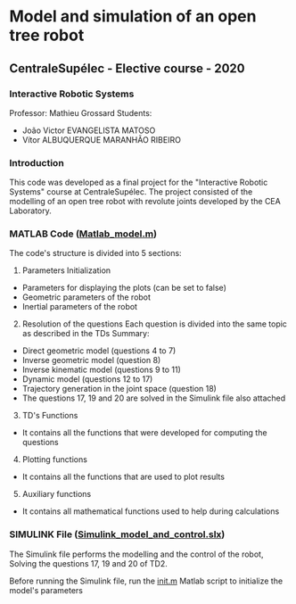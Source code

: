 # Model and simulation of an open tree robot
## CentraleSupélec - Elective course - 2020
### Interactive Robotic Systems

Professor: Mathieu Grossard
Students:
- João Victor EVANGELISTA MATOSO
- Vítor ALBUQUERQUE MARANHÃO RIBEIRO

### Introduction 
This code was developed as a final project for the "Interactive Robotic Systems" course at CentraleSupélec. The project consisted of the modelling of an open tree robot with revolute joints developed by the CEA Laboratory.

### MATLAB Code ([Matlab_model.m](https://github.com/vitoramr/Open_tree_robot_modelling/blob/main/Matlab_model.m))
The code's structure is divided into 5 sections:

1. Parameters Initialization
- Parameters for displaying the plots (can be set to false)
- Geometric parameters of the robot
- Inertial parameters of the robot

2. Resolution of the questions
Each question is divided into the same topic as described in the TDs
Summary:
- Direct geometric model (questions 4 to 7)
- Inverse geometric model (question 8)
- Inverse kinematic model (questions 9 to 11)
- Dynamic model (questions 12 to 17)
- Trajectory generation in the joint space (question 18)
- The questions 17, 19 and 20 are solved in the Simulink file also attached

3. TD's Functions
- It contains all the functions that were developed for computing the questions

4. Plotting functions
- It contains all the functions that are used to plot results

5. Auxiliary functions
- It contains all mathematical functions used to help during calculations


### SIMULINK File ([Simulink_model_and_control.slx](https://github.com/vitoramr/Open_tree_robot_modelling/blob/main/Simulink_model_and_control.slx))
The Simulink file performs the modelling and the control of the robot,
Solving the questions 17, 19 and 20 of TD2.

Before running the Simulink file, run the [init.m](https://github.com/vitoramr/Open_tree_robot_modelling/blob/main/init.m) Matlab script to initialize the model's parameters
